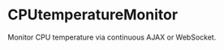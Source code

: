 CPUtemperatureMonitor
=====================

Monitor CPU temperature via continuous AJAX or WebSocket.

